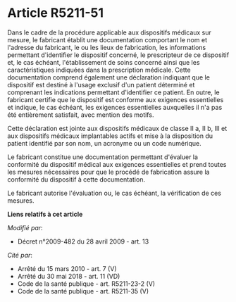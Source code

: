 # Article R5211-51

Dans le cadre de la procédure applicable aux dispositifs médicaux sur mesure, le fabricant établit une documentation
comportant le nom et l'adresse du fabricant, le ou les lieux de fabrication, les informations permettant d'identifier le
dispositif concerné, le prescripteur de ce dispositif et, le cas échéant, l'établissement de soins concerné ainsi que les
caractéristiques indiquées dans la prescription médicale. Cette documentation comprend également une déclaration indiquant
que le dispositif est destiné à l'usage exclusif d'un patient déterminé et comprenant les indications permettant d'identifier
ce patient. En outre, le fabricant certifie que le dispositif est conforme aux exigences essentielles et indique, le cas
échéant, les exigences essentielles auxquelles il n'a pas été entièrement satisfait, avec mention des motifs.

Cette déclaration est jointe aux dispositifs médicaux de classe II a, II b, III et aux dispositifs médicaux implantables
actifs et mise à la disposition du patient identifié par son nom, un acronyme ou un code numérique.

Le fabricant constitue une documentation permettant d'évaluer la conformité du dispositif médical aux exigences essentielles
et prend toutes les mesures nécessaires pour que le procédé de fabrication assure la conformité du dispositif à cette
documentation.

Le fabricant autorise l'évaluation ou, le cas échéant, la vérification de ces mesures.

**Liens relatifs à cet article**

_Modifié par_:

  - Décret n°2009-482 du 28 avril 2009 - art. 13

_Cité par_:

  - Arrêté du 15 mars 2010 - art. 7 (V)
  - Arrêté du 30 mai 2018 - art. 11 (VD)
  - Code de la santé publique - art. R5211-23-2 (V)
  - Code de la santé publique - art. R5211-35 (V)
